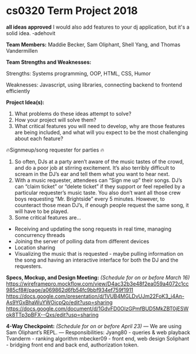 # cs0320 Term Project 2018

**all ideas approved** I would also add features to your dj application, but it's a solid idea. -adehovit

**Team Members:**
Maddie Becker, Sam Oliphant, Shell Yang, and Thomas Vandermillen

**Team Strengths and Weaknesses:** 

Strengths: Systems programming, OOP, HTML, CSS, Humor

Weaknesses: Javascript, using libraries, connecting backend to frontend efficiently

**Project Idea(s):**

1) What problems do these ideas attempt to solve?
2) How your project will solve them?
3) What critical features you will need to develop, why are those features are being included, and what will you expect to be the most challenging about each feature?

🔥Signmeup/song requester for parties 🔥
1) So often, DJs at a party aren’t aware of the music tastes of the crowd, and do a poor job at stirring excitement. It’s also terribly difficult to scream in the DJ’s ear and tell them what you want to hear next. 
2) With a music requester, attendees can “Sign me up” their songs. DJ’s can “claim ticket” or “delete ticket” if they support or feel repelled by a particular requester’s music taste. You also don’t want all those crew boys requesting “Mr. Brightside” every 5 minutes. However, to counteract those mean DJ’s, if enough people request the same song, it will have to be played.
3) Some critical features are...
  - Receiving and updating the song requests in real time, managing concurrency threads 
  - Joining the server of polling data from different devices
  - Location sharing
  - Visualizing the music that is requested - maybe pulling information on the song and having an interactive interface for both the DJ and the requesters.

**Specs, Mockup, and Design Meeting:** _(Schedule for on or before March 16)_
https://wireframepro.mockflow.com/view/D4ac32b3e48f2ea059a4072c1cc985cf8#/page/a069862d6fb54fc9bbf934ef759f1911
https://docs.google.com/presentation/d/1VUB4MGLDvUJm22FoK3_i4An-As9YGxBhaWuYWOicpQo/edit?usp=sharing
https://docs.google.com/document/d/1GdvFD0OIzGPmfBUD5MkZBT0jESWok8TTp3pBFX--Qxs/edit?usp=sharing

**4-Way Checkpoint:** _(Schedule for on or before April 23)_
— We are using Sam Oliphant’s REPL. 
— Responsibilities: 
Jyang80 - queries & web playback
Tvanderm - ranking algorithm
mbecker09 - front end, web design
Soliphant - bridging front end and back end, authorization token.
